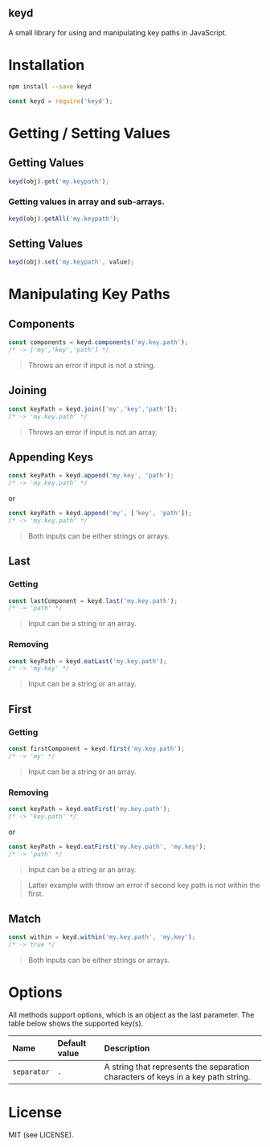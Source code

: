 keyd
----

A small library for using and manipulating key paths in JavaScript.

# Installation

````bash
npm install --save keyd
````

````javascript
const keyd = require('keyd');
````
    
# Getting / Setting Values

## Getting Values

````javascript
keyd(obj).get('my.keypath');
````

### Getting values in array and sub-arrays.

````javascript
keyd(obj).getAll('my.keypath');
````

## Setting Values

````javascript
keyd(obj).set('my.keypath', value);
````

# Manipulating Key Paths

## Components

````javascript
const components = keyd.components('my.key.path');
/* -> ['my','key','path'] */
````

> Throws an error if input is not a string.

## Joining

````javascript
const keyPath = keyd.join(['my','key','path']);
/* -> 'my.key.path' */
````

> Throws an error if input is not an array.

## Appending Keys

````javascript
const keyPath = keyd.append('my.key', 'path');
/* -> 'my.key.path' */
````

or

````javascript
const keyPath = keyd.append('my', ['key', 'path']);
/* -> 'my.key.path' */
````

> Both inputs can be either strings or arrays.

## Last

### Getting

````javascript
const lastComponent = keyd.last('my.key.path');
/* -> 'path' */
````

> Input can be a string or an array.

### Removing

````javascript
const keyPath = keyd.eatLast('my.key.path');
/* -> 'my.key' */
````

> Input can be a string or an array.

## First

### Getting

````javascript
const firstComponent = keyd.first('my.key.path');
/* -> 'my' */
````

> Input can be a string or an array.

### Removing

````javascript
const keyPath = keyd.eatFirst('my.key.path');
/* -> 'key.path' */
````

or

````javascript
const keyPath = keyd.eatFirst('my.key.path', 'my.key');
/* -> 'path' */
````

> Input can be a string or an array.

> Latter example with throw an error if second key path is not within the first.

## Match

````javascript
const within = keyd.within('my.key.path', 'my.key');
/* -> true */
````

> Both inputs can be either strings or arrays.

# Options

All methods support options, which is an object as the last parameter. The table below shows the supported key(s).

| Name | Default value | Description | 
|:-----|:--------------|:------------|
| `separator` | `.` | A string that represents the separation characters of keys in a key path string.

# License

MIT (see LICENSE).
